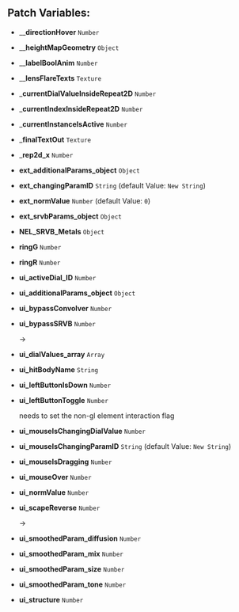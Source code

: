 ## Patch Variables:

* ____directionHover__ ```Number```
* ____heightMapGeometry__ ```Object```
* ____labelBoolAnim__ ```Number```
* ____lensFlareTexts__ ```Texture```
* ___currentDialValueInsideRepeat2D__ ```Number```
* ___currentIndexInsideRepeat2D__ ```Number```
* ___currentInstanceIsActive__ ```Number```
* ___finalTextOut__ ```Texture```
* ___rep2d_x__ ```Number```
* __ext_additionalParams_object__ ```Object```
* __ext_changingParamID__ ```String``` (default Value: `New String`)
* __ext_normValue__ ```Number``` (default Value: `0`)
* __ext_srvbParams_object__ ```Object```
* __NEL_SRVB_Metals__ ```Object```
* __ringG__ ```Number```
* __ringR__ ```Number```
* __ui_activeDial_ID__ ```Number```
* __ui_additionalParams_object__ ```Object```
* __ui_bypassConvolver__ ```Number```
* __ui_bypassSRVB__ ```Number```

  ->

* __ui_dialValues_array__ ```Array```
* __ui_hitBodyName__ ```String```
* __ui_leftButtonIsDown__ ```Number```
* __ui_leftButtonToggle__ ```Number```

  needs to set the non-gl element
  interaction flag

* __ui_mouseIsChangingDialValue__ ```Number```
* __ui_mouseIsChangingParamID__ ```String``` (default Value: `New String`)
* __ui_mouseIsDragging__ ```Number```
* __ui_mouseOver__ ```Number```
* __ui_normValue__ ```Number```
* __ui_scapeReverse__ ```Number```

  ->

* __ui_smoothedParam_diffusion__ ```Number```
* __ui_smoothedParam_mix__ ```Number```
* __ui_smoothedParam_size__ ```Number```
* __ui_smoothedParam_tone__ ```Number```
* __ui_structure__ ```Number```

